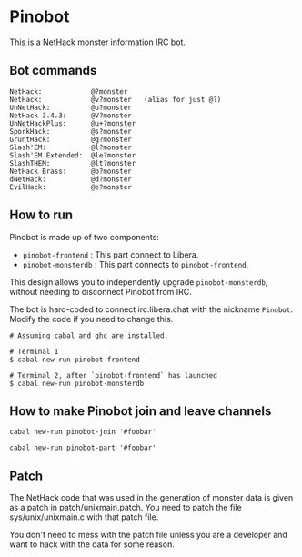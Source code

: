 Pinobot
=======

This is a NetHack monster information IRC bot.

Bot commands
--------

    NetHack:            @?monster
    NetHack:            @v?monster   (alias for just @?)
    UnNetHack:          @u?monster
    NetHack 3.4.3:      @V?monster
    UnNetHackPlus:      @u+?monster
    SporkHack:          @s?monster
    GruntHack:          @g?monster
    Slash'EM:           @l?monster
    Slash'EM Extended:  @le?monster
    SlashTHEM:          @lt?monster
    NetHack Brass:      @b?monster
    dNetHack:           @d?monster
    EvilHack:           @e?monster

How to run
----------

Pinobot is made up of two components:

  * `pinobot-frontend` : This part connect to Libera.
  * `pinobot-monsterdb` : This part connects to `pinobot-frontend`.

This design allows you to independently upgrade `pinobot-monsterdb`, without
needing to disconnect Pinobot from IRC.

The bot is hard-coded to connect irc.libera.chat with the nickname `Pinobot`.
Modify the code if you need to change this.

```shell
# Assuming cabal and ghc are installed.

# Terminal 1
$ cabal new-run pinobot-frontend

# Terminal 2, after `pinobot-frontend` has launched
$ cabal new-run pinobot-monsterdb
```

How to make Pinobot join and leave channels
-------------------------------------------

```shell
cabal new-run pinobot-join '#foobar'
```

```shell
cabal new-run pinobot-part '#foobar'
```

Patch
-----

The NetHack code that was used in the generation of monster data is given as a
patch in patch/unixmain.patch. You need to patch the file sys/unix/unixmain.c
with that patch file.

You don't need to mess with the patch file unless you are a developer and want
to hack with the data for some reason.

